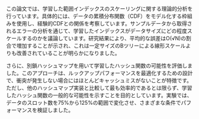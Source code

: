 この論文では、学習した範囲インデックスのスケーリングに関する理論的分析を行っています。具体的には、データの累積分布関数（CDF）をモデル化する枠組みを使用し、経験的CDFとの関係を考察しています。サンプルデータから取得されるエラーの分析を通じて、学習したインデックスがデータサイズにどの程度スケールするのかを議論しています。研究結果により、平均的な誤差はO(√N)の割合で増加することが示され、これは一定サイズのBツリーによる線形スケールよりも改善されていることが明らかになりました。

さらに、別鎖ハッシュマップを用いて学習したハッシュ関数の可能性を評価しました。このアプローチは、ルックアップパフォーマンスを最適化するための設計で、衝突が発生しない場合にはほとんどキャッシュミスがないことが特徴です。ただし、他のハッシュマップ実装と比較して最も効率的であるとは限らず、学習したハッシュ関数の一般的な可能性を示すことを目的としています。実験では、データのスロット数を75%から125%の範囲で変化させ、さまざまな条件でパフォーマンスを検証しました。